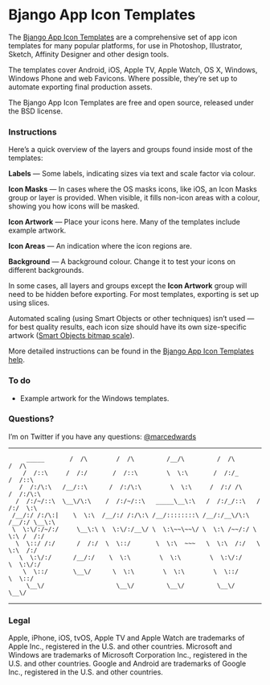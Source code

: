# Bjango App Icon Templates

The [Bjango App Icon Templates](https://bjango.com/designresources/) are a comprehensive set of app icon templates for many popular platforms, for use in Photoshop, Illustrator, Sketch, Affinity Designer and other design tools.

The templates cover Android, iOS, Apple TV, Apple Watch, OS X, Windows, Windows Phone and web Favicons. Where possible, they’re set up to automate exporting final production assets.

The Bjango App Icon Templates are free and open source, released under the BSD license.


### Instructions

Here’s a quick overview of the layers and groups found inside most of the templates:

**Labels** — Some labels, indicating sizes via text and scale factor via colour.

**Icon Masks** — In cases where the OS masks icons, like iOS, an Icon Masks group or layer is provided. When visible, it fills non-icon areas with a colour, showing you how icons will be masked.

**Icon Artwork** — Place your icons here. Many of the templates include example artwork.

**Icon Areas** — An indication where the icon regions are.

**Background** — A background colour. Change it to test your icons on different backgrounds.

In some cases, all layers and groups except the **Icon Artwork** group will need to be hidden before exporting. For most templates, exporting is set up using slices.

Automated scaling (using Smart Objects or other techniques) isn’t used — for best quality results, each icon size should have its own size-specific artwork ([Smart Objects bitmap scale](https://bjango.com/articles/smartobjects/)).

More detailed instructions can be found in the [Bjango App Icon Templates help](https://bjango.com/help/designresources/appicontemplates/).


### To do

- Example artwork for the Windows templates.


### Questions?

I’m on Twitter if you have any questions: [@marcedwards](https://twitter.com/marcedwards)

-----

```                  ___          ___           ___           ___           ___     
     _____       /  /\        /  /\         /__/\         /  /\         /  /\    
    /  /::\     /  /:/       /  /::\        \  \:\       /  /:/_       /  /::\   
   /  /:/\:\   /__/::\      /  /:/\:\        \  \:\     /  /:/ /\     /  /:/\:\  
  /  /:/~/::\  \__\/\:\    /  /:/~/::\   _____\__\:\   /  /:/_/::\   /  /:/  \:\ 
 /__/:/ /:/\:|    \  \:\  /__/:/ /:/\:\ /__/::::::::\ /__/:/__\/\:\ /__/:/ \__\:\
 \  \:\/:/~/:/     \__\:\ \  \:\/:/__\/ \  \:\~~\~~\/ \  \:\ /~~/:/ \  \:\ /  /:/
  \  \::/ /:/      /  /:/  \  \::/       \  \:\  ~~~   \  \:\  /:/   \  \:\  /:/ 
   \  \:\/:/      /__/:/    \  \:\        \  \:\        \  \:\/:/     \  \:\/:/  
    \  \::/       \__\/      \  \:\        \  \:\        \  \::/       \  \::/   
     \__\/                    \__\/         \__\/         \__\/         \__\/    
```

-----


### Legal

Apple, iPhone, iOS, tvOS, Apple TV and Apple Watch are trademarks of Apple Inc., registered in the U.S. and other countries. Microsoft and Windows are trademarks of Microsoft Corporation Inc., registered in the U.S. and other countries. Google and Android are trademarks of Google Inc., registered in the U.S. and other countries.